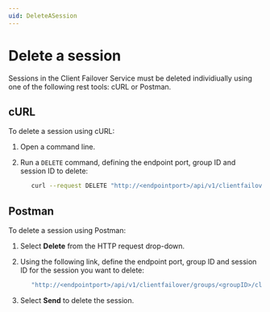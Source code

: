 ```yaml
---
uid: DeleteASession
---
```


# Delete a session

Sessions in the Client Failover Service must be deleted individiually using one of the following rest tools: cURL or Postman.

## cURL

To delete a session using cURL:

1. Open a command line.

2. Run a `DELETE` command, defining the endpoint port, group ID and session ID to delete:

   ```bash
      curl --request DELETE "http://<endpointport>/api/v1/clientfailover/groups/<groupID>/clientsessions/<sessionID>"
      ```

## Postman

To delete a session using Postman:

1. Select **Delete** from the HTTP request drop-down.

2. Using the following link, define the endpoint port, group ID and session ID for the session you want to delete:

   ```bash
      "http://<endpointport>/api/v1/clientfailover/groups/<groupID>/clientsessions/<sessionID>"
      ```

3. Select **Send** to delete the session. 
